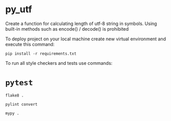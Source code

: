 # py_utf

Create a function for calculating length of utf-8 string in symbols. Using built-in methods such as encode() / decode() is prohibited

To deploy project on your local machine create new virtual environment and execute this command:

`pip install -r requirements.txt`

To run all style checkers and tests use commands:

# `pytest`

`flake8 .`

`pylint convert`

`mypy .`